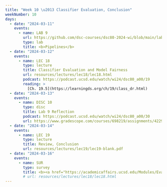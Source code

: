 ```yaml
---
title: "Week 10 \u2013 Classifier Evaluation, Conclusion"
weekNumber: 10
days:
  - date: "2024-03-11"
    events:
      - name: LAB 9
        url: https://github.com/dsc-courses/dsc80-2024-wi/blob/main/labs/lab09/lab.ipynb
        type: lab
        title: <b>Pipelines</b>
  - date: "2024-03-12"
    events:
      - name: LEC 18
        type: lecture
        title: Classifier Evaluation and Model Fairness
        url: resources/lectures/lec18/lec18.html
        podcast: https://podcast.ucsd.edu/watch/wi24/dsc80_a00/19
        reading: >
          [Ch. 19.5](https://learningds.org/ch/19/class_dr.html)
  - date: "2024-03-13"
    events:
      - name: DISC 10
        type: disc
        title: Lab 9 Reflection
        podcast: https://podcast.ucsd.edu/watch/wi24/dsc80_a00/30
        url: https://www.gradescope.com/courses/698219/assignments/4229520
  - date: "2024-03-14"
    events:
      - name: LEC 19
        type: lecture
        title: Review, Conclusion
        url: resources/lectures/lec19/lec19-blank.pdf
  - date: "2024-03-16"
    events:
      - name: SUR
        type: survey
        title: <b><a href="https://academicaffairs.ucsd.edu/Modules/Evals/">SETs</a> and <a href="https://docs.google.com/forms/d/e/1FAIpQLSe-ADKrha3WLbf1U6mrwxxy7hckSHCsMJfNjs53AoPP0LJABg/viewform">End-of-Quarter Survey</a> (due 8AM)</b>
        # url: resources/lectures/lec18/lec18.html
---
```

